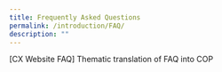 ```yaml
---
title: Frequently Asked Questions
permalink: /introduction/FAQ/
description: ""
---
```

[CX Website FAQ]
Thematic translation of FAQ into COP